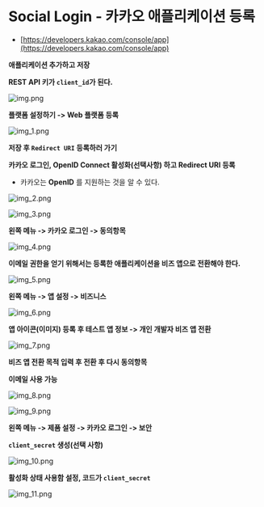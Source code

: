 # Social Login - 카카오 애플리케이션 등록

- [https://developers.kakao.com/console/app](https://developers.kakao.com/console/app)

**애플리케이션 추가하고 저장**

**REST API 키가 `client_id`가 된다.**

![img.png](image/img.png)

**플랫폼 설정하기 -> Web 플랫폼 등록**

![img_1.png](image/img_1.png)

**저장 후 `Redirect URI` 등록하러 가기**

**카카오 로그인, OpenID Connect 활성화(선택사항) 하고 Redirect URI 등록**
- 카카오는 **OpenID** 를 지원하는 것을 알 수 있다.

![img_2.png](image/img_2.png)

![img_3.png](image/img_3.png)

**왼쪽 메뉴 -> 카카오 로그인 -> 동의항목**

![img_4.png](image/img_4.png)

**이메일 권한을 얻기 위해서는 등록한 애플리케이션을 비즈 앱으로 전환해야 한다.**

![img_5.png](image/img_5.png)

**왼쪽 메뉴 -> 앱 설정 -> 비즈니스**

![img_6.png](image/img_6.png)

**앱 아이콘(이미지) 등록 후 테스트 앱 정보 -> 개인 개발자 비즈 앱 전환**

![img_7.png](image/img_7.png)

**비즈 앱 전환 목적 입력 후 전환 후 다시 동의항목**

**이메일 사용 가능**

![img_8.png](image/img_8.png)

![img_9.png](image/img_9.png)

**왼쪽 메뉴 -> 제품 설정 -> 카카오 로그인 -> 보안**

**`client_secret` 생성(선택 사항)**

![img_10.png](image/img_10.png)

**활성화 상태 사용함 설정, 코드가 `client_secret`**

![img_11.png](image/img_11.png)